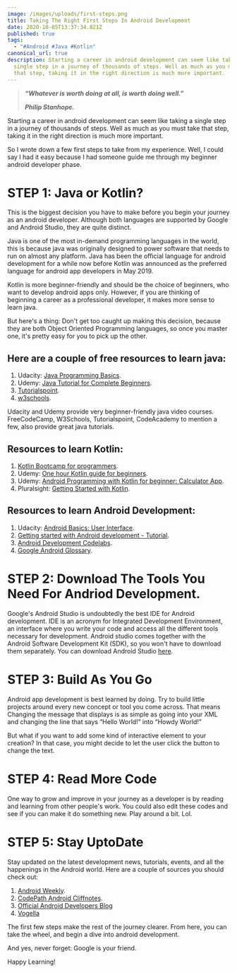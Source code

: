 ```yaml
---
image: /images/uploads/first-steps.png
title: Taking The Right First Steps In Android Development
date: 2020-10-05T13:37:34.821Z
published: true
tags:
  - "#Android #Java #Kotlin"
canonical_url: true
description: Starting a career in android development can seem like taking a
  single step in a journey of thousands of steps. Well as much as you must take
  that step, taking it in the right direction is much more important.
---
```

> ***“Whatever is worth doing at all, is worth doing well.”***
>
> ***Philip Stanhope.***



Starting a career in android development can seem like taking a single step in a journey of thousands of steps. Well as much as you must take that step, taking it in the right direction is much more important.

So I wrote down a few first steps to take from my experience. Well, I could say I had it easy because I had someone guide me through my beginner android developer phase.

# STEP 1: Java or Kotlin?

This is the biggest decision you have to make before you begin your journey as an android developer. Although both languages are supported by Google and Android Studio, they are quite distinct.

Java is one of the most in-demand programming languages in the world, this is because java was originally designed to power software that needs to run on almost any platform. Java has been the official language for android development for a while now before Kotlin was announced as the preferred language for android app developers in May 2019.

Kotlin is more beginner-friendly and should be the choice of beginners, who want to develop android apps only. However, if you are thinking of beginning a career as a professional developer, it makes more sense to learn java.

But here's a thing: Don't get too caught up making this decision, because they are both Object Oriented Programming languages, so once you master one, it's pretty easy for you to pick up the other.



## Here are a couple of free resources to learn java:

1. Udacity: [Java Programming Basics](https://www.udacity.com/course/java-programming-basics--ud282).
2. Udemy: [Java Tutorial for Complete Beginners](https://www.udemy.com/share/101qZM/).
3. [Tutorialspoint](https://www.tutorialspoint.com/java/index.htm).
4. [w3schools](https://www.w3schools.com/java/).

Udacity and Udemy provide very beginner-friendly java video courses. FreeCodeCamp, W3Schools, Tutorialspoint, CodeAcademy to mention a few, also provide great java tutorials.



## Resources to learn Kotlin:

1. [Kotlin Bootcamp for programmers](https://codelabs.developers.google.com/codelabs/kotlin-bootcamp-welcome/#0).
2. Udemy: [One hour Kotlin guide for beginners](https://www.udemy.com/share/1021FA/).
3. Udemy: [Android Programming with Kotlin for beginner: Calculator App](https://www.udemy.com/share/102n6W/).
4. Pluralsight: [Getting Started with Kotlin](https://pluralsight.pxf.io/c/1193463/424552/7490?u=https%3A%2F%2Fwww.pluralsight.com%2Fcourses%2Fkotlin-getting-started).



## Resources to learn Android Development:

1. Udacity: [Android Basics: User Interface](https://www.udacity.com/course/android-basics-user-interface--ud834).
2. [Getting started with Android development - Tutorial](https://www.vogella.com/tutorials/Android/article.html).
3. [Android Development Codelabs](https://codelabs.developers.google.com/?cat=Android).
4. [Google Android Glossary](https://developers.google.com/android/for-all/vocab-words/).



# STEP 2: Download The Tools You Need For Andriod Development.

Google's Android Studio is undoubtedly the best IDE for Android development. IDE is an acronym for Integrated Development Environment, an interface where you write your code and access all the different tools necessary for development. Android studio comes together with the Android Software Development Kit (SDK), so you won't have to download them separately. You can download Android Studio [here](https://developer.android.com/studio).





# STEP 3: Build As You Go

Android app development is best learned by doing. Try to build little projects around every new concept or tool you come across. That means Changing the message that displays is as simple as going into your XML and changing the line that says “Hello World!” into “Howdy World!”

But what if you want to add some kind of interactive element to your creation? In that case, you might decide to let the user click the button to change the text.





# STEP 4: Read More Code

One way to grow and improve in your journey as a developer is by reading and learning from other people's work. You could also edit these codes and see if you can make it do something new. Play around a bit. Lol.





# STEP 5: Stay UptoDate

Stay updated on the latest development news, tutorials, events, and all the happenings in the Android world. Here are a couple of sources you should check out:

1. [Android Weekly](http://androidweekly.net/).
2. [CodePath Android Cliffnotes](https://guides.codepath.com/android).
3. [Official Android Developers Blog](https://android-developers.googleblog.com/)
4. [Vogella](http://www.vogella.com/tutorials/android.html)

The first few steps make the rest of the journey clearer. From here, you can take the wheel, and begin a dive into android development.

And yes, never forget: Google is your friend.



Happy Learning!